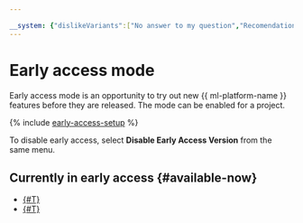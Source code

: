 ```yaml
---

__system: {"dislikeVariants":["No answer to my question","Recomendations didn't help","The content doesn't match title","Other"]}
---
```

# Early access mode

Early access mode is an opportunity to try out new {{ ml-platform-name }} features before they are released. The mode can be enabled for a project.

{% include [early-access-setup](../../_includes/datasphere/early-access-before-begin.md) %}

To disable early access, select **Disable Early Access Version** from the same menu.

## Currently in early access {#available-now}

* [{#T}](repeat.md)
* [{#T}](../concepts/secrets.md)

